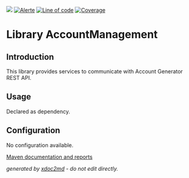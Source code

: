 ![](https://dev.lutece.paris.fr/jenkins/buildStatus/icon?job=gru-library-identitystore-deploy)
[![Alerte](https://dev.lutece.paris.fr/sonar/api/project_badges/measure?project=fr.paris.lutece.plugins%3Alibrary-identitystore&metric=alert_status)](https://dev.lutece.paris.fr/sonar/dashboard?id=fr.paris.lutece.plugins%3Alibrary-identitystore)
[![Line of code](https://dev.lutece.paris.fr/sonar/api/project_badges/measure?project=fr.paris.lutece.plugins%3Alibrary-identitystore&metric=ncloc)](https://dev.lutece.paris.fr/sonar/dashboard?id=fr.paris.lutece.plugins%3Alibrary-identitystore)
[![Coverage](https://dev.lutece.paris.fr/sonar/api/project_badges/measure?project=fr.paris.lutece.plugins%3Alibrary-identitystore&metric=coverage)](https://dev.lutece.paris.fr/sonar/dashboard?id=fr.paris.lutece.plugins%3Alibrary-identitystore)

# Library AccountManagement

## Introduction

This library provides services to communicate with Account Generator REST API.

## Usage

Declared as dependency.


## Configuration

No configuration available.



[Maven documentation and reports](https://dev.lutece.paris.fr/plugins/library-identitystore/)



 *generated by [xdoc2md](https://github.com/lutece-platform/tools-maven-xdoc2md-plugin) - do not edit directly.*
